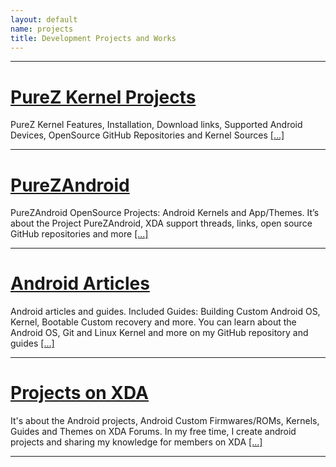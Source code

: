 ```yaml
---
layout: default
name: projects
title: Development Projects and Works
---
```


----

# [PureZ Kernel Projects](project/purez-kernel.md)
PureZ Kernel Features, Installation, Download links, Supported Android Devices, OpenSource GitHub Repositories and Kernel Sources [[...]](project/purez-kernel.html)

----

# [PureZAndroid](project/purezandroid-projects.md)
PureZAndroid OpenSource Projects: Android Kernels and App/Themes. It’s about the Project PureZAndroid, XDA support threads, links, open source GitHub repositories and more [[...]](project/purezandroid-projects.html)

----

# [Android Articles](project/android-articles.md)
Android articles and guides. Included Guides: Building Custom Android OS, Kernel, Bootable Custom recovery and more. You can learn about the Android OS, Git and Linux Kernel and more on my GitHub repository and guides [[...]](project/android-articles.html)

----

# [Projects on XDA](project/xda-threads-collection.md)
It's about the Android projects, Android Custom Firmwares/ROMs, Kernels, Guides and Themes on XDA Forums. In my free time, I create android projects and sharing my knowledge for members on XDA [[...]](project/xda-threads-collection.html)

----

